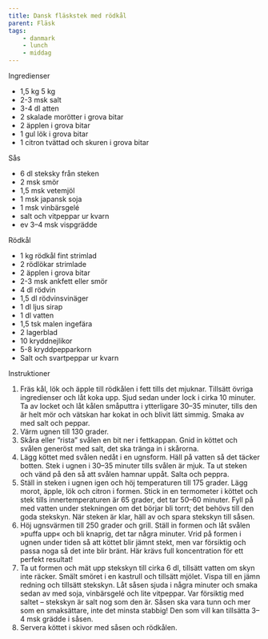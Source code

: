 ```yaml
---
title: Dansk fläskstek med rödkål
parent: Fläsk
tags:
    - danmark
    - lunch
    - middag
---
```

Ingredienser

- 1,5 kg 5 kg
- 2-3 msk salt
- 3-4 dl atten
- 2 skalade morötter i grova bitar
- 2 äpplen i grova bitar
- 1 gul lök i grova bitar
- 1 citron tvättad och skuren i grova bitar

Sås

- 6 dl steksky från steken
- 2 msk smör
- 1,5 msk vetemjöl
- 1 msk japansk soja
- 1 msk vinbärsgelé
- salt och vitpeppar ur kvarn
- ev 3–4 msk vispgrädde

Rödkål

- 1 kg rödkål fint strimlad
- 2 rödlökar strimlade
- 2 äpplen i grova bitar
- 2-3 msk ankfett eller smör
- 4 dl rödvin
- 1,5 dl rödvinsvinäger
- 1 dl ljus sirap
- 1 dl vatten
- 1,5 tsk malen ingefära
- 2 lagerblad
- 10 kryddnejlikor
- 5-8 kryddpepparkorn
- Salt och svartpeppar ur kvarn

Instruktioner

1. Fräs kål, lök och äpple till rödkålen i fett tills det mjuknar. Tillsätt övriga ingredienser och låt koka upp. Sjud sedan under lock i cirka 10 minuter. Ta av locket och låt kålen småputtra i ytterligare 30–35 minuter, tills den är helt mör och vätskan har kokat in och blivit lätt simmig. Smaka av med salt och peppar.
2. Värm ugnen till 130 grader.
3. Skåra eller ”rista” svålen en bit ner i fettkappan. Gnid in köttet och svålen generöst med salt, det ska tränga in i skårorna.
4. Lägg köttet med svålen nedåt i en ugnsform. Häll på vatten så det täcker botten. Stek i ugnen i 30–35 minuter tills svålen är mjuk. Ta ut steken och vänd på den så att svålen hamnar uppåt. Salta och peppra.
5. Ställ in steken i ugnen igen och höj temperaturen till 175 grader. Lägg morot, äpple, lök och citron i formen. Stick in en termometer i köttet och stek tills innertemperaturen är 65 grader, det tar 50–60 minuter. Fyll på med vatten under stekningen om det börjar bli torrt; det behövs till den goda stekskyn. När steken är klar, häll av och spara stekskyn till såsen.
6. Höj ugnsvärmen till 250 grader och grill. Ställ in formen och låt svålen »puffa upp« och bli knaprig, det tar några minuter. Vrid på formen i ugnen under tiden så att köttet blir jämnt stekt, men var försiktig och passa noga så det inte blir bränt. Här krävs full koncentration för ett perfekt resultat!
7. Ta ut formen och mät upp stekskyn till cirka 6 dl, tillsätt vatten om skyn inte räcker. Smält smöret i en kastrull och tillsätt mjölet. Vispa till en jämn redning och tillsätt stekskyn. Låt såsen sjuda i några minuter och smaka sedan av med soja, vinbärsgelé och lite vitpeppar. Var försiktig med saltet – stekskyn är salt nog som den är. Såsen ska vara tunn och mer som en smaksättare, inte det minsta stabbig! Den som vill kan tillsätta 3–4 msk grädde i såsen.
8. Servera köttet i skivor med såsen och rödkålen.
